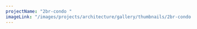 ```yaml
---
projectName: "2br-condo "
imageLink: "/images/projects/architecture/gallery/thumbnails/2br-condo.jpg"
---
```

